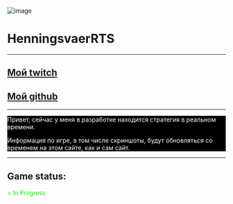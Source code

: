 ![image](https://user-images.githubusercontent.com/34309871/187972346-706e2aa5-66ee-4224-b059-7d8aa6ee2c06.png)

# HenningsvaerRTS
---------------------------------------------

## [Мой twitch](https://www.twitch.tv/henningsvaerl)

## [Мой github](https://github.com/AntonNikolaevmyname)

---------------------------------------------

<div style="background-color: #000; color: #fff;">
Привет, сейчас у меня в разработке находится стратегия в реальном времени.

Информация по игре, в том числе скриншоты, будут обновляться со временем на этом сайте, как и сам сайт.

</div>

---------------------------------------------

## Game status: 

<div style="color: #00ff00;"> > In Progress</div>
